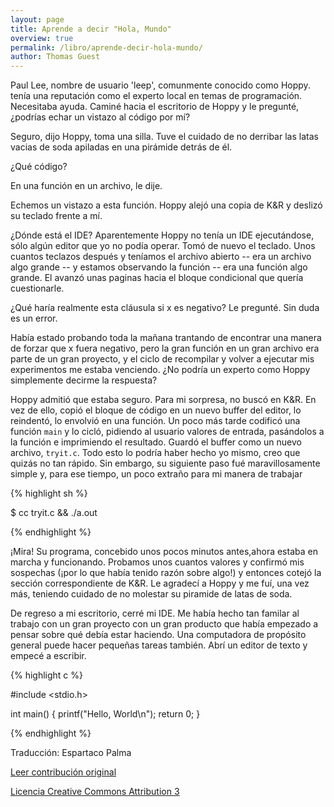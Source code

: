 ```yaml
---
layout: page
title: Aprende a decir "Hola, Mundo"
overview: true
permalink: /libro/aprende-decir-hola-mundo/
author: Thomas Guest
---
```


Paul Lee, nombre de usuario 'leep', comunmente conocido como Hoppy. tenía una reputación como el experto local en temas de programación. Necesitaba ayuda. Caminé hacia el escritorio de Hoppy y le pregunté, ¿podrías echar un vistazo al código por mí?

Seguro, dijo Hoppy, toma una silla. Tuve el cuidado de no derribar las latas vacias de soda apiladas en una pirámide detrás de él.

¿Qué código?

En una función en un archivo, le dije.

Echemos un vistazo a esta función. Hoppy alejó una copia de K&R y deslizó su teclado frente a mí.

¿Dónde está el IDE? Aparentemente Hoppy no tenía un IDE ejecutándose, sólo algún editor que yo no podía operar. Tomó de nuevo el teclado. Unos cuantos teclazos después y teníamos el archivo abierto -- era un archivo algo grande -- y estamos observando la función -- era una función algo grande. El avanzó unas paginas hacia el bloque condicional que quería cuestionarle.

¿Qué haría realmente esta cláusula si x es negativo? Le pregunté. Sin duda es un error.

Había estado probando toda la mañana trantando de encontrar una manera de forzar que x fuera negativo, pero la gran función en un gran archivo era parte de un gran proyecto, y el ciclo de recompilar y volver a ejecutar mis experimentos me estaba venciendo. ¿No podría un experto como Hoppy simplemente decirme la respuesta?

Hoppy admitió que estaba seguro. Para mi sorpresa, no buscó en K&R. En vez de ello, copió el bloque de código en un nuevo buffer del editor, lo reindentó, lo envolvió en una función. Un poco más tarde codificó una función `main` y lo cicló, pidiendo al usuario valores de entrada, pasándolos a la función e imprimiendo el resultado. Guardó el buffer como un nuevo archivo, `tryit.c`. Todo esto lo podría haber hecho yo mismo, creo que quizás no tan rápido. Sin embargo, su siguiente paso fué maravillosamente simple y, para ese tiempo, un poco extraño para mi manera de trabajar

{% highlight sh %}

$ cc tryit.c && ./a.out

{% endhighlight %}

¡Mira! Su programa, concebido unos pocos minutos antes,ahora estaba en marcha y funcionando. Probamos unos cuantos valores y confirmó mis sospechas (¡por lo que había tenido razón sobre algo!) y entonces cotejó la sección correspondiente de K&R. Le agradecí a Hoppy y me fuí, una vez más, teniendo cuidado de no molestar su piramide de latas de soda.

De regreso a mi escritorio, cerré mi IDE. Me había hecho tan familar al trabajo con un gran proyecto con un gran producto que había empezado a pensar sobre qué debía estar haciendo. Una computadora de propósito general puede hacer pequeñas tareas también. Abrí un editor de texto y empecé a escribir.

{% highlight c %}

#include <stdio.h>

int main()
{
    printf("Hello, World\n");
    return 0;
}

{% endhighlight %}


Traducción: Espartaco Palma

[Leer contribución original](http://programmer.97things.oreilly.com/wiki/index.php/Learn_to_Say_%22Hello%2C_World%22)

[Licencia Creative Commons Attribution 3](http://creativecommons.org/licenses/by/3.0/us/deed.es)